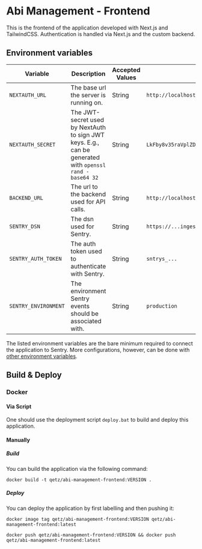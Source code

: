 # Abi Management - Frontend

This is the frontend of the application developed with Next.js and TailwindCSS.
Authentication is handled via Next.js and the custom backend.

## Environment variables

| **Variable**         | **Description**                                                                                         | **Accepted Values** | **Example**                                    |
|----------------------|---------------------------------------------------------------------------------------------------------|---------------------|------------------------------------------------|
| `NEXTAUTH_URL`       | The base url the server is running on.                                                                  | String              | `http://localhost:3000`                        |
| `NEXTAUTH_SECRET`    | The JWT-secret used by NextAuth to sign JWT keys. E.g., can be generated with `openssl rand -base64 32` | String              | `LkFby8v35raVplZDbetrAev0u13+KBEm6zhuCmYbvNA=` |
| `BACKEND_URL`        | The url to the backend used for API calls.                                                              | String              | `http://localhost:5000`                        |
| `SENTRY_DSN`         | The dsn used for Sentry.                                                                                | String              | `https://...ingest.sentry.io/...`              |
| `SENTRY_AUTH_TOKEN`  | The auth token used to authenticate with Sentry.                                                        | String              | `sntrys_...`                                   |
| `SENTRY_ENVIRONMENT` | The environment Sentry events should be associated with.                                                | String              | `production`                                   |

The listed environment variables are the bare minimum required to connect
the application to Sentry. More configurations, however, can be done with
[other environment variables](https://docs.sentry.io/platforms/node/guides/connect/configuration/options/).

## Build & Deploy

### Docker

#### Via Script

One should use the deployment script `deploy.bat` to build and deploy this application.

#### Manually

##### Build

You can build the application via the following command:

`docker build -t qetz/abi-management-frontend:VERSION .`

##### Deploy

You can deploy the application by first labelling and then pushing it:

````
docker image tag qetz/abi-management-frontend:VERSION qetz/abi-management-frontend:latest
````

`docker push qetz/abi-management-frontend:VERSION && docker push qetz/abi-management-frontend:latest`